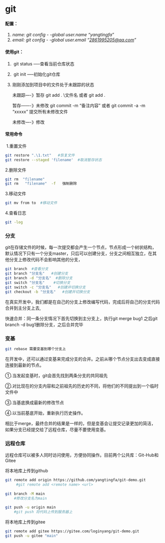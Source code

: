 

# **git**

#### **配置：**

1. *name: git config  - -global user.name  “yangtingfa”*
2. *email: git config  - -global user.email  “2861995205@qq.com”*

#### **使用git：**

1. ​	git  status   —–查看当前仓库状态

2. ​    git  init        —–初始化git仓库

3. 刚刚添加到项目中的文件处于未跟踪的状态

   未跟踪—-》暂存                git   add    . \文件名 	或者   git    add .

   暂存——-》未修改            git   commit  -m  “备注内容”   或者              git commit -a  -m “xxxxx”   提交所有未修改文件

   未修改—-》修改                

#### **常用命令**

​	1.重置文件

```bash
git restore ".\1.txt"   #恢复文件
git restore --staged 'filename'  #取消暂存状态
```

   2.删除文件

``` bash
git rm  "filename"
git rm   "filename"  -f   强制删除
```

3.移动文件

```bash
git mv from to  #移动文件
```

4.查看日志

```bash
git -log
```

### **分支**

git在存储文件的时候，每一次提交都会产生一个节点，节点形成一个树状结构，默认情况下只有一个分支master，只后可以创建分支，分支之间相互独立，在其他分支上修改代码不会影响其他的分支，

```bash
git branch  #查看分支
git branch "分支名"   #创建分支
git branch -d "分支名"  #删除分支
git switch "分支名"    #切换分支
git switch -c "分支名"   #创建并切换分支
git checkout -b "分支名"   #创建并切换分支
```

在真实开发中，我们都是在自己的分支上修改编写代码，完成后将自己的分支代码合并到主分支上去,

快速合并：同一条分支情况下首先切换到主分支上，执行git merge bug1 之后git branch -d bug1删除分支，之后合并完毕

###  变基

```bash
git rebase 需要变基到哪个分支上
```

在开发中，还可以通过变基来完成分支的合并。之前从哪个节点分支出去变成直接连接到最新的节点。

①.当发起变基时，git会首先找到两条分支的共同祖先

②.对比现在的分支内容和之前祖先的历史的不同，将他们的不同提出到一个临时文件中

③.当基底换成最新的修改节点

④.以当前基底开始，重新执行历史操作。

相比于merge，最终合并的结果是一样的，但是变基会让提交记录更加的简洁，如果分支已经提交给了远程仓库，尽量不要使用变基。

### 远程仓库

远程仓库可以被多人同时访问使用，方便协同操作。目前两个公共库：Git-Hub和Gitee

将本地库上传到github

```bash
git remote add origin https://github.com/yangtingfa/git-demo.git
     #git remote add <remote name> <url>
     
git branch -M main
	#修改分支名为main
	
git push -u origin main
	#git push 将代码上传到服务器上
```

将本地库上传到gitee

```bash
git remote add gitee https://gitee.com/loginyang/git-demo.git
git push -u gitee "main"
```

